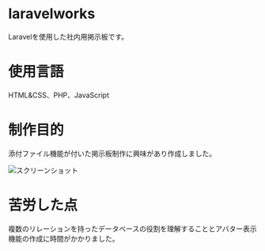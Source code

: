 ﻿# laravelworks
Laravelを使用した社内用掲示板です。

# 使用言語
HTML&CSS、PHP、JavaScript

# 制作目的
添付ファイル機能が付いた掲示板制作に興味があり作成しました。

![スクリーンショット](https://user-images.githubusercontent.com/84828867/221533738-f3a2b5ac-bf9d-4787-bb8f-f27d56ec8f84.png)

# 苦労した点
複数のリレーションを持ったデータベースの役割を理解することとアバター表示機能の作成に時間がかかりました。
